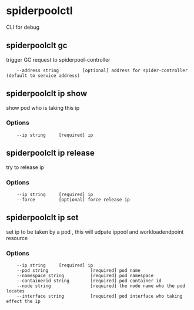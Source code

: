 # spiderpoolctl

CLI for debug

## spiderpoolclt gc

trigger GC request to spiderpool-controller

```
    --address string         [optional] address for spider-controller (default to service address)
```

## spiderpoolclt ip show

show pod who is taking this ip

### Options

```
    --ip string     [required] ip
```

## spiderpoolclt ip release

try to release ip

### Options

```
    --ip string     [required] ip
    --force         [optional] force release ip
```

## spiderpoolclt ip set

set ip to be taken by a pod , this will udpate ippool and workloadendpoint resource

### Options

```
    --ip string     [required] ip
    --pod string                [required] pod name
    --namespace string          [required] pod namespace
    --containerid string        [required] pod container id
    --node string               [required] the node name who the pod locates
    --interface string          [required] pod interface who taking effect the ip
```
